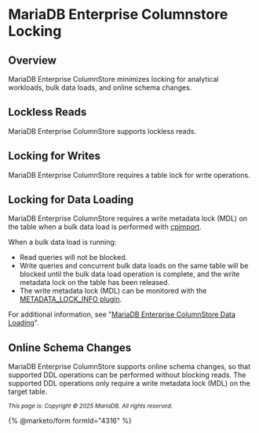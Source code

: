 # MariaDB Enterprise Columnstore Locking

## Overview

MariaDB Enterprise ColumnStore minimizes locking for analytical workloads, bulk data loads, and online schema changes.

## Lockless Reads

MariaDB Enterprise ColumnStore supports lockless reads.

## Locking for Writes

MariaDB Enterprise ColumnStore requires a table lock for write operations.

## Locking for Data Loading

MariaDB Enterprise ColumnStore requires a write metadata lock (MDL) on the table when a bulk data load is performed with [cpimport](../clients-and-tools/data-import/mariadb-enterprise-columnstore-data-loading-with-cpimport.md).

When a bulk data load is running:

* Read queries will not be blocked.
* Write queries and concurrent bulk data loads on the same table will be blocked until the bulk data load operation is complete, and the write metadata lock on the table has been released.
* The write metadata lock (MDL) can be monitored with the [METADATA\_LOCK\_INFO plugin](https://app.gitbook.com/s/SsmexDFPv2xG2OTyO5yV/reference/plugins/other-plugins/metadata-lock-info-plugin).

For additional information, see "[MariaDB Enterprise ColumnStore Data Loading](../clients-and-tools/data-import/)".

## Online Schema Changes

MariaDB Enterprise ColumnStore supports online schema changes, so that supported DDL operations can be performed without blocking reads. The supported DDL operations only require a write metadata lock (MDL) on the target table.

<sub>_This page is: Copyright © 2025 MariaDB. All rights reserved._</sub>

{% @marketo/form formId="4316" %}

